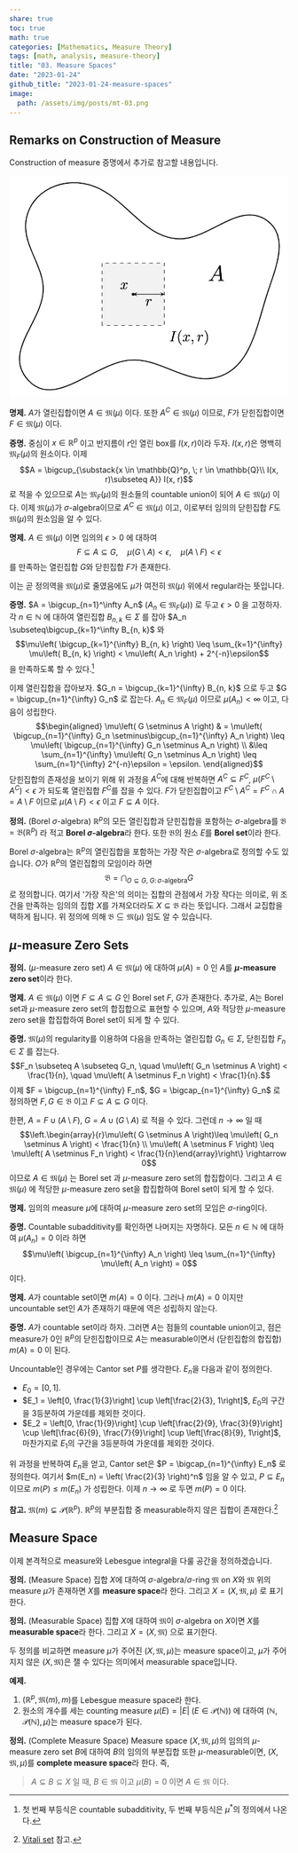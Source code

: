 ```yaml
---
share: true
toc: true
math: true
categories: [Mathematics, Measure Theory]
tags: [math, analysis, measure-theory]
title: "03. Measure Spaces"
date: "2023-01-24"
github_title: "2023-01-24-measure-spaces"
image:
  path: /assets/img/posts/mt-03.png
---
```


## Remarks on Construction of Measure

Construction of measure 증명에서 추가로 참고할 내용입니다.

![mt-03.png](../../../assets/img/posts/mt-03.png)

**명제.** $A$가 열린집합이면 $A \in \mathfrak{M}(\mu)$ 이다. 또한 $A^C \in \mathfrak{M}(\mu)$ 이므로, $F$가 닫힌집합이면 $F \in \mathfrak{M}(\mu)$ 이다.

**증명.** 중심이 $x\in \mathbb{R}^p$ 이고 반지름이 $r$인 열린 box를 $I(x, r)$이라 두자. $I(x, r)$은 명백히 $\mathfrak{M}_F(\mu)$의 원소이다. 이제 $$A = \bigcup_{\substack{x \in \mathbb{Q}^p, \; r \in \mathbb{Q}\\ I(x, r)\subseteq A}} I(x, r)$$ 로 적을 수 있으므로 $A$는 $\mathfrak{M}_F(\mu)$의 원소들의 countable union이 되어 $A \in \mathfrak{M}(\mu)$ 이다. 이제 $\mathfrak{M}(\mu)$가 $\sigma$-algebra이므로 $A^C\in \mathfrak{M}(\mu)$ 이고, 이로부터 임의의 닫힌집합 $F$도 $\mathfrak{M}(\mu)$의 원소임을 알 수 있다.

**명제.** $A \in \mathfrak{M}(\mu)$ 이면 임의의 $\epsilon > 0$ 에 대하여 $$F \subseteq A \subseteq G, \quad \mu\left( G \setminus A \right) < \epsilon, \quad \mu\left( A \setminus F \right) < \epsilon$$ 를 만족하는 열린집합 $G$와 닫힌집합 $F$가 존재한다.

이는 곧 정의역을 $\mathfrak{M}(\mu)$로 줄였음에도 $\mu$가 여전히 $\mathfrak{M}(\mu)$ 위에서 regular라는 뜻입니다.

**증명.** $A = \bigcup_{n=1}^\infty A_n$ ($A_n \in \mathfrak{M}_F(\mu)$) 로 두고 $\epsilon > 0$ 을 고정하자. 각 $n \in \mathbb{N}$ 에 대하여 열린집합 $B_{n, k} \in \Sigma$ 를 잡아 $A_n \subseteq\bigcup_{k=1}^\infty B_{n, k}$ 와 $$\mu\left( \bigcup_{k=1}^{\infty} B_{n, k} \right) \leq \sum_{k=1}^{\infty} \mu\left( B_{n, k} \right) < \mu\left( A_n \right) + 2^{-n}\epsilon$$ 을 만족하도록 할 수 있다.[^1]

이제 열린집합을 잡아보자. $G_n = \bigcup_{k=1}^{\infty} B_{n, k}$ 으로 두고 $G = \bigcup_{n=1}^{\infty} G_n$ 로 잡는다. $A_n \in \mathfrak{M}_F(\mu)$ 이므로 $\mu\left( A_n \right) < \infty$ 이고, 다음이 성립한다. $$\begin{aligned}
        \mu\left( G \setminus A \right) & = \mu\left( \bigcup_{n=1}^{\infty} G_n \setminus\bigcup_{n=1}^{\infty} A_n \right) \leq \mu\left( \bigcup_{n=1}^{\infty} G_n \setminus A_n \right) \\ &\leq \sum_{n=1}^{\infty} \mu\left( G_n \setminus A_n \right) \leq \sum_{n=1}^{\infty} 2^{-n}\epsilon = \epsilon.
    \end{aligned}$$ 닫힌집합의 존재성을 보이기 위해 위 과정을 $A^C$에 대해 반복하면 $A^C \subseteq F^C$, $\mu\left( F^C \setminus A^C \right) < \epsilon$ 가 되도록 열린집합 $F^C$를 잡을 수 있다. $F$가 닫힌집합이고 $F^C \setminus A^C = F^C \cap A = A\setminus F$ 이므로 $\mu\left( A \setminus F \right) < \epsilon$ 이고 $F\subseteq A$ 이다.

**정의.** (Borel $\sigma$-algebra) $\mathbb{R}^p$의 모든 열린집합과 닫힌집합을 포함하는 $\sigma$-algebra를 $\mathfrak{B} = \mathfrak{B}(\mathbb{R}^p)$ 라 적고 **Borel $\sigma$-algebra**라 한다. 또한 $\mathfrak{B}$의 원소 $E$를 **Borel set**이라 한다.

Borel $\sigma$-algebra는 $\mathbb{R}^p$의 열린집합을 포함하는 가장 작은 $\sigma$-algebra로 정의할 수도 있습니다. $O$가 $\mathbb{R}^p$의 열린집합의 모임이라 하면 $$\mathfrak{B} = \bigcap_{O \subseteq G,\;G:\, \sigma\text{-algebra}} G$$ 로 정의합니다. 여기서 '가장 작은'의 의미는 집합의 관점에서 가장 작다는 의미로, 위 조건을 만족하는 임의의 집합 $X$를 가져오더라도 $X \subseteq\mathfrak{B}$ 라는 뜻입니다. 그래서 교집합을 택하게 됩니다. 위 정의에 의해 $\mathfrak{B} \subseteq\mathfrak{M}(\mu)$ 임도 알 수 있습니다.

## $\mu$-measure Zero Sets

**정의.** ($\mu$-measure zero set) $A \in \mathfrak{M}(\mu)$ 에 대하여 $\mu(A) = 0$ 인 $A$를 **$\mu$-measure zero set**이라 한다.

**명제.** $A \in \mathfrak{M}(\mu)$ 이면 $F \subseteq A \subseteq G$ 인 Borel set $F$, $G$가 존재한다. 추가로, $A$는 Borel set과 $\mu$-measure zero set의 합집합으로 표현할 수 있으며, $A$와 적당한 $\mu$-measure zero set을 합집합하여 Borel set이 되게 할 수 있다.

**증명.** $\mathfrak{M}(\mu)$의 regularity를 이용하여 다음을 만족하는 열린집합 $G_n \in \Sigma$, 닫힌집합 $F_n \in \Sigma$ 를 잡는다. $$F_n \subseteq A \subseteq G_n, \quad \mu\left( G_n \setminus A \right) < \frac{1}{n}, \quad \mu\left( A \setminus F_n \right) < \frac{1}{n}.$$ 이제 $F = \bigcup_{n=1}^{\infty} F_n$, $G = \bigcap_{n=1}^{\infty} G_n$ 로 정의하면 $F, G \in \mathfrak{B}$ 이고 $F \subseteq A \subseteq G$ 이다.

한편, $A = F \cup (A \setminus F)$, $G = A \cup (G \setminus A)$ 로 적을 수 있다. 그런데 $n \rightarrow\infty$ 일 때 $$\left.\begin{array}{r}\mu\left( G \setminus A \right)\leq \mu\left( G_n \setminus A \right) < \frac{1}{n} \\
        \mu\left( A \setminus F \right) \leq \mu\left( A \setminus F_n \right) < \frac{1}{n}\end{array}\right\}
    \rightarrow 0$$ 이므로 $A \in \mathfrak{M}(\mu)$ 는 Borel set 과 $\mu$-measure zero set의 합집합이다. 그리고 $A \in \mathfrak{M}(\mu)$ 에 적당한 $\mu$-measure zero set을 합집합하여 Borel set이 되게 할 수 있다.

**명제.** 임의의 measure $\mu$에 대하여 $\mu$-measure zero set의 모임은 $\sigma$-ring이다.

**증명.** Countable subadditivity를 확인하면 나머지는 자명하다. 모든 $n\in \mathbb{N}$ 에 대하여 $\mu\left( A_n \right) = 0$ 이라 하면 $$\mu\left( \bigcup_{n=1}^{\infty} A_n \right) \leq \sum_{n=1}^{\infty} \mu\left( A_n \right) = 0$$ 이다.

**명제.** $A$가 countable set이면 $m(A) = 0$ 이다. 그러나 $m(A) = 0$ 이지만 uncountable set인 $A$가 존재하기 때문에 역은 성립하지 않는다.

**증명.** $A$가 countable set이라 하자. 그러면 $A$는 점들의 countable union이고, 점은 measure가 0인 $\mathbb{R}^p$의 닫힌집합이므로 $A$는 measurable이면서 (닫힌집합의 합집합) $m(A) = 0$ 이 된다.

Uncountable인 경우에는 Cantor set $P$를 생각한다. $E_n$을 다음과 같이 정의한다.

- $E_0 = [0, 1]$.
- $E_1 = \left[0, \frac{1}{3}\right] \cup \left[\frac{2}{3}, 1\right]$, $E_0$의 구간을 3등분하여 가운데를 제외한 것이다.
- $E_2 = \left[0, \frac{1}{9}\right] \cup \left[\frac{2}{9}, \frac{3}{9}\right] \cup \left[\frac{6}{9}, \frac{7}{9}\right] \cup \left[\frac{8}{9}, 1\right]$, 마찬가지로 $E_1$의 구간을 3등분하여 가운데를 제외한 것이다.

위 과정을 반복하여 $E_n$을 얻고, Cantor set은 $P = \bigcap_{n=1}^{\infty} E_n$ 로 정의한다. 여기서 $m(E_n) = \left( \frac{2}{3} \right)^n$ 임을 알 수 있고, $P \subseteq E_n$ 이므로 $m(P)\leq m(E_n)$ 가 성립한다. 이제 $n \rightarrow\infty$ 로 두면 $m(P) = 0$ 이다.

**참고.** $\mathfrak{M}(m) \subsetneq \mathcal{P}(\mathbb{R}^p)$. $\mathbb{R}^p$의 부분집합 중 measurable하지 않은 집합이 존재한다.[^2]

## Measure Space

이제 본격적으로 measure와 Lebesgue integral을 다룰 공간을 정의하겠습니다.

**정의.** (Measure Space) 집합 $X$에 대하여 $\sigma$-algebra/$\sigma$-ring $\mathfrak{M}$ on $X$와 $\mathfrak{M}$ 위의 measure $\mu$가 존재하면 $X$를 **measure space**라 한다. 그리고 $X = (X, \mathfrak{M}, \mu)$ 로 표기한다.

**정의.** (Measurable Space) 집합 $X$에 대하여 $\mathfrak{M}$이 $\sigma$-algebra on $X$이면 $X$를 **measurable space**라 한다. 그리고 $X = (X, \mathfrak{M})$ 으로 표기한다.

두 정의를 비교하면 measure $\mu$가 주어진 $(X, \mathfrak{M}, \mu)$는 measure space이고, $\mu$가 주어지지 않은 $(X, \mathfrak{M})$은 잴 수 있다는 의미에서 measurable space입니다.

**예제.**

1. $(\mathbb{R}^p, \mathfrak{M}(m), m)$를 Lebesgue measure space라 한다.
2. 원소의 개수를 세는 counting measure $\mu(E) = \left| E \right|$ ($E \in \mathcal{P}(\mathbb{N})$) 에 대하여 $(\mathbb{N}, \mathcal{P}(\mathbb{N}), \mu)$는 measure space가 된다.

**정의.** (Complete Measure Space) Measure space $(X, \mathfrak{M}, \mu)$의 임의의 $\mu$-measure zero set $B$에 대하여 $B$의 임의의 부분집합 또한 $\mu$-measurable이면, $(X, \mathfrak{M}, \mu)$를 **complete measure space**라 한다. 즉,

> $A \subseteq B \subseteq X$ 일 때, $B \in \mathfrak{M}$ 이고 $\mu(B) = 0$ 이면 $A \in \mathfrak{M}$ 이다.

[^1]: 첫 번째 부등식은 countable subadditivity, 두 번째 부등식은 $\mu^\ast$의 정의에서 나온다.

[^2]: [Vitali set](https://en.wikipedia.org/wiki/Vitali_set) 참고.